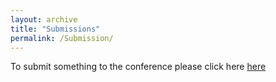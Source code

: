 ```yaml
---
layout: archive
title: "Submissions"
permalink: /Submission/
---
```


To submit something to the conference please click here [here](http://gsu.qualtrics.com/jfe/form/SV_6QiHYVsqdLErr25)